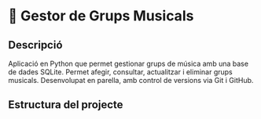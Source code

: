 # 🎸 Gestor de Grups Musicals

## Descripció
Aplicació en Python que permet gestionar grups de música amb una base de dades SQLite. Permet afegir, consultar, actualitzar i eliminar grups musicals. Desenvolupat en parella, amb control de versions via Git i GitHub.

## Estructura del projecte

